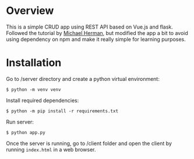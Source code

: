 # Overview
This is a simple CRUD app using REST API based on Vue.js and flask. Followed the tutorial by [Michael Herman](https://testdriven.io/blog/developing-a-single-page-app-with-flask-and-vuejs/), but modified the app a bit to avoid using dependency on npm and make it really simple for learning purposes.

# Installation
Go to /server directory and create a python virtual environment:
```
$ python -m venv venv
```
Install required dependencies:
```
$ python -m pip install -r requirements.txt
```
Run server:
```
$ python app.py
```
Once the server is running, go to /client folder and open the client by running `index.html` in a web browser.
